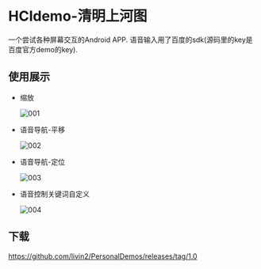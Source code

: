 # HCIdemo-清明上河图

一个尝试各种屏幕交互的Android APP. 语音输入用了百度的sdk(源码里的key是百度官方demo的key).

## 使用展示

- 缩放

  ![001](https://s2.ax1x.com/2020/03/06/3LdERA.gif)

- 语音导航-平移

  ![002](https://s2.ax1x.com/2020/03/06/3Lwnp9.gif)

- 语音导航-定位

  ![003](https://s2.ax1x.com/2020/03/06/3LwJte.gif)

- 语音控制关键词自定义

  ![004](https://s2.ax1x.com/2020/03/06/3Lw57T.gif)

## 下载

 https://github.com/livin2/PersonalDemos/releases/tag/1.0 

